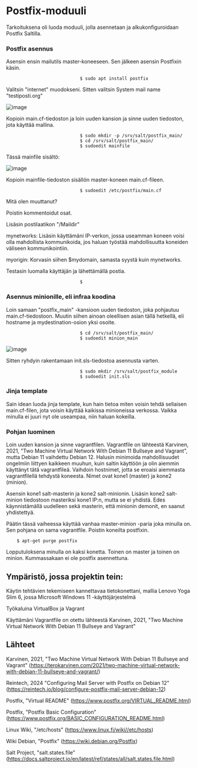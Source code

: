 # Postfix-moduuli

Tarkoituksena oli luoda moduuli, jolla asennetaan ja alkukonfiguroidaan Postfix Saltilla.


### Postfix asennus
Asensin ensin mailutils master-koneeseen. Sen jälkeen asensin Postfixin käsin.

                                $ sudo apt install postfix

Valitsin "internet" muodokseni. Sitten valitsin System mail name "testiposti.org"

![image](https://github.com/user-attachments/assets/4a51e24e-32e3-41c0-9578-cf16f7db995a)


Kopioin main.cf-tiedoston ja loin uuden kansion ja sinne uuden tiedoston, jota käyttää mallina.

                                $ sudo mkdir -p /srv/salt/postfix_main/
                                $ cd /srv/salt/postfix_main/
                                $ sudoedit mainfile

Tässä mainfile sisältö:

![image](https://github.com/user-attachments/assets/2f0ed8bd-cc3c-4acb-bade-76de2e58e53b)




Kopioin mainfile-tiedoston sisällön master-koneen main.cf-fileen.

                                $ sudoedit /etc/postfix/main.cf



Mitä olen muuttanut?

Poistin kommentoidut osat.

Lisäsin postilaatikon "/Maildir"

mynetworks: Lisäsin käyttämäni IP-verkon, jossa useamman koneen voisi olla mahdollista kommunikoida, jos haluan työstää mahdollisuutta koneiden väliseen kommunikointiin.

myorigin: Korvasin siihen $mydomain, samasta syystä kuin mynetworks.

Testasin luomalla käyttäjän ja lähettämällä postia.

                                $ 




### Asennus minionille, eli infraa koodina

Loin samaan "postfix_main" -kansioon uuden tiedoston, joka pohjautuu main.cf-tiedostoon. Muutin siihen ainoan oleellisen asian tällä hetkellä, eli hostname ja mydestination-osion yksi osoite.

                                $ cd /srv/salt/postfix_main/
                                $ sudoedit minion_main


![image](https://github.com/user-attachments/assets/f63be244-56e9-4162-b375-04c1286194c8)

Sitten ryhdyin rakentamaan init.sls-tiedostoa asennusta varten.

                                $ sudo mkdir /srv/salt/postfix_module
                                $ sudoedit init.sls

                                
                              




### Jinja template

Sain idean luoda jinja template, kun hain tietoa miten voisin tehdä sellaisen main.cf-filen, jota voisin käyttää kaikissa minioneissa verkossa. Vaikka minulla ei juuri nyt ole useampaa, niin haluan kokeilla.






### Pohjan luominen
Loin uuden kansion ja sinne vagrantfilen. Vagrantfile on lähteestä Karvinen, 2021, "Two Machine Virtual Network With Debian 11 Bullseye and Vagrant", mutta Debian 11 vaihdettu Debian 12. Halusin minimoida mahdollisuudet ongelmiin liittyen kaikkeen muuhun, kuin saltin käyttöön ja olin aiemmin käyttänyt tätä vagrantfileä. Vaihdoin hostnimet, jotta se eroaisi aiemmasta vagrantfilellä tehdystä koneesta. Nimet ovat kone1 (master) ja kone2 (minion).

Asensin kone1 salt-masterin ja kone2 salt-minionin. Lisäsin kone2 salt-minion tiedostoon masteriksi kone1 IP:n, mutta se ei yhdistä. Edes käynnistämällä uudelleen sekä masterin, että minionin demonit, en saanut yhdistettyä. 

Päätin tässä vaiheessa käyttää vanhaa master-minion -paria joka minulla on. Sen pohjana on sama vagrantfile. Poistin koneilta postfixin.

        $ apt-get purge postfix

Lopputuloksena minulla on kaksi konetta. Toinen on master ja toinen on minion. Kummassakaan ei ole postfix asennettuna.














## Ympäristö, jossa projektin tein:

Käytin tehtävien tekemiseen kannettavaa tietokonettani, mallia Lenovo Yoga Slim 6, jossa Microsoft Windows 11 -käyttöjärjestelmä

Työkaluina VirtualBox ja Vagrant

Käyttämäni Vagrantfile on otettu lähteestä Karvinen, 2021, "Two Machine Virtual Network With Debian 11 Bullseye and Vagrant"


## Lähteet

Karvinen, 2021, "Two Machine Virtual Network With Debian 11 Bullseye and Vagrant" (https://terokarvinen.com/2021/two-machine-virtual-network-with-debian-11-bullseye-and-vagrant/)

Reintech, 2024 "Configuring Mail Server with Postfix on Debian 12" (https://reintech.io/blog/configure-postfix-mail-server-debian-12)

Postfix, "Virtual README" (https://www.postfix.org/VIRTUAL_README.html)

Postfix, "Postfix Basic Configuration" (https://www.postfix.org/BASIC_CONFIGURATION_README.html)

Linux Wiki, "/etc/hosts" (https://www.linux.fi/wiki//etc/hosts)

Wiki Debian, "Postfix" (https://wiki.debian.org/Postfix)

Salt Project, "salt.states.file" (https://docs.saltproject.io/en/latest/ref/states/all/salt.states.file.html)
